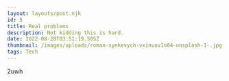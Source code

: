 ```yaml
---
layout: layouts/post.njk
id: 5
title: Real problems
description: Not kidding this is hard.
date: 2022-08-28T03:51:19.505Z
thumbnail: /images/uploads/roman-synkevych-vxinuov1n84-unsplash-1-.jpg
tags: Tech
---
```

2uwh